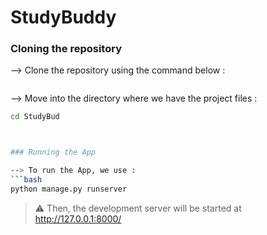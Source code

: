 # StudyBuddy
</div>

### Cloning the repository

--> Clone the repository using the command below :
```bash


```

--> Move into the directory where we have the project files : 
```bash
cd StudyBud



### Running the App

--> To run the App, we use :
```bash
python manage.py runserver

```

> ⚠ Then, the development server will be started at http://127.0.0.1:8000/
</div>



